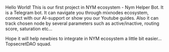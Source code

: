 Hello World!
This is our first project in NYM ecosystem - Nym Helper Bot. It is a Telegram bot. It can navigate you through mixnodes ecosystem, connect with our AI-support or show you our Youtube guides.
Also it can track chosen node by several parameters such as active/inactive, routing score, saturation etc...

Hope it will help newbies to integrate in NYM ecosystem a little bit easier...    
                                TopsecretDAO squad.
